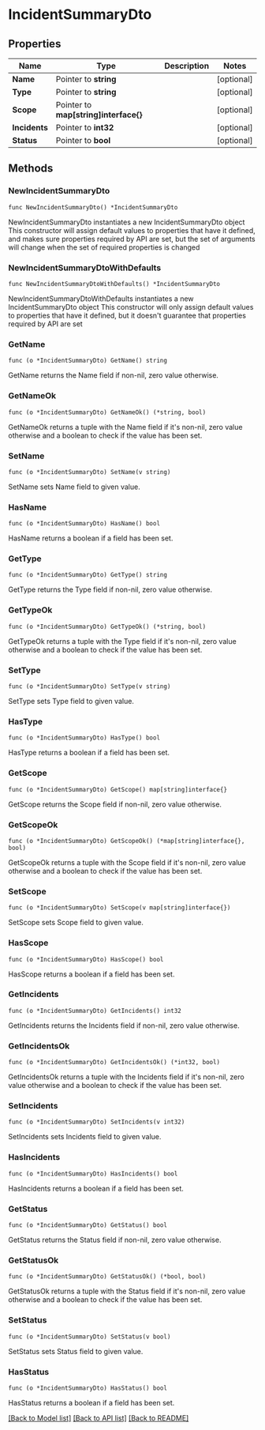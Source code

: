 # IncidentSummaryDto

## Properties

Name | Type | Description | Notes
------------ | ------------- | ------------- | -------------
**Name** | Pointer to **string** |  | [optional] 
**Type** | Pointer to **string** |  | [optional] 
**Scope** | Pointer to **map[string]interface{}** |  | [optional] 
**Incidents** | Pointer to **int32** |  | [optional] 
**Status** | Pointer to **bool** |  | [optional] 

## Methods

### NewIncidentSummaryDto

`func NewIncidentSummaryDto() *IncidentSummaryDto`

NewIncidentSummaryDto instantiates a new IncidentSummaryDto object
This constructor will assign default values to properties that have it defined,
and makes sure properties required by API are set, but the set of arguments
will change when the set of required properties is changed

### NewIncidentSummaryDtoWithDefaults

`func NewIncidentSummaryDtoWithDefaults() *IncidentSummaryDto`

NewIncidentSummaryDtoWithDefaults instantiates a new IncidentSummaryDto object
This constructor will only assign default values to properties that have it defined,
but it doesn't guarantee that properties required by API are set

### GetName

`func (o *IncidentSummaryDto) GetName() string`

GetName returns the Name field if non-nil, zero value otherwise.

### GetNameOk

`func (o *IncidentSummaryDto) GetNameOk() (*string, bool)`

GetNameOk returns a tuple with the Name field if it's non-nil, zero value otherwise
and a boolean to check if the value has been set.

### SetName

`func (o *IncidentSummaryDto) SetName(v string)`

SetName sets Name field to given value.

### HasName

`func (o *IncidentSummaryDto) HasName() bool`

HasName returns a boolean if a field has been set.

### GetType

`func (o *IncidentSummaryDto) GetType() string`

GetType returns the Type field if non-nil, zero value otherwise.

### GetTypeOk

`func (o *IncidentSummaryDto) GetTypeOk() (*string, bool)`

GetTypeOk returns a tuple with the Type field if it's non-nil, zero value otherwise
and a boolean to check if the value has been set.

### SetType

`func (o *IncidentSummaryDto) SetType(v string)`

SetType sets Type field to given value.

### HasType

`func (o *IncidentSummaryDto) HasType() bool`

HasType returns a boolean if a field has been set.

### GetScope

`func (o *IncidentSummaryDto) GetScope() map[string]interface{}`

GetScope returns the Scope field if non-nil, zero value otherwise.

### GetScopeOk

`func (o *IncidentSummaryDto) GetScopeOk() (*map[string]interface{}, bool)`

GetScopeOk returns a tuple with the Scope field if it's non-nil, zero value otherwise
and a boolean to check if the value has been set.

### SetScope

`func (o *IncidentSummaryDto) SetScope(v map[string]interface{})`

SetScope sets Scope field to given value.

### HasScope

`func (o *IncidentSummaryDto) HasScope() bool`

HasScope returns a boolean if a field has been set.

### GetIncidents

`func (o *IncidentSummaryDto) GetIncidents() int32`

GetIncidents returns the Incidents field if non-nil, zero value otherwise.

### GetIncidentsOk

`func (o *IncidentSummaryDto) GetIncidentsOk() (*int32, bool)`

GetIncidentsOk returns a tuple with the Incidents field if it's non-nil, zero value otherwise
and a boolean to check if the value has been set.

### SetIncidents

`func (o *IncidentSummaryDto) SetIncidents(v int32)`

SetIncidents sets Incidents field to given value.

### HasIncidents

`func (o *IncidentSummaryDto) HasIncidents() bool`

HasIncidents returns a boolean if a field has been set.

### GetStatus

`func (o *IncidentSummaryDto) GetStatus() bool`

GetStatus returns the Status field if non-nil, zero value otherwise.

### GetStatusOk

`func (o *IncidentSummaryDto) GetStatusOk() (*bool, bool)`

GetStatusOk returns a tuple with the Status field if it's non-nil, zero value otherwise
and a boolean to check if the value has been set.

### SetStatus

`func (o *IncidentSummaryDto) SetStatus(v bool)`

SetStatus sets Status field to given value.

### HasStatus

`func (o *IncidentSummaryDto) HasStatus() bool`

HasStatus returns a boolean if a field has been set.


[[Back to Model list]](../README.md#documentation-for-models) [[Back to API list]](../README.md#documentation-for-api-endpoints) [[Back to README]](../README.md)


